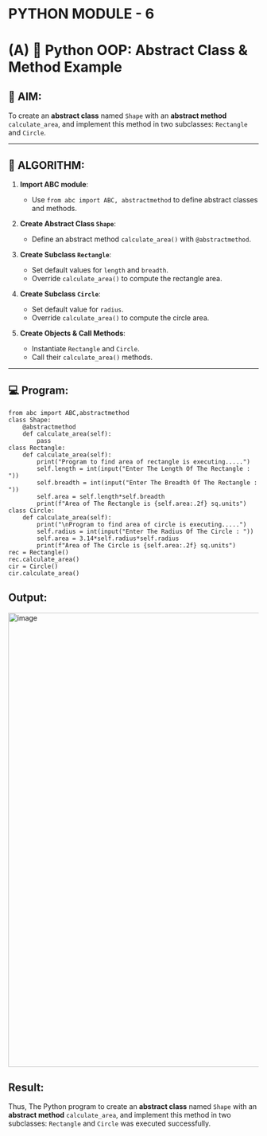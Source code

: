 # PYTHON MODULE - 6
# (A) 🐍 Python OOP: Abstract Class & Method Example

## 🎯 AIM:

To create an **abstract class** named `Shape` with an **abstract method** `calculate_area`, and implement this method in two subclasses: `Rectangle` and `Circle`.

---

## 🧠 ALGORITHM:

1. **Import ABC module**:
   - Use `from abc import ABC, abstractmethod` to define abstract classes and methods.

2. **Create Abstract Class `Shape`**:
   - Define an abstract method `calculate_area()` with `@abstractmethod`.

3. **Create Subclass `Rectangle`**:
   - Set default values for `length` and `breadth`.
   - Override `calculate_area()` to compute the rectangle area.

4. **Create Subclass `Circle`**:
   - Set default value for `radius`.
   - Override `calculate_area()` to compute the circle area.

5. **Create Objects & Call Methods**:
   - Instantiate `Rectangle` and `Circle`.
   - Call their `calculate_area()` methods.

---

## 💻 Program:

    from abc import ABC,abstractmethod
    class Shape:
        @abstractmethod
        def calculate_area(self):
            pass
    class Rectangle:
        def calculate_area(self):
            print("Program to find area of rectangle is executing.....")
            self.length = int(input("Enter The Length Of The Rectangle : "))
            self.breadth = int(input("Enter The Breadth Of The Rectangle : "))
            self.area = self.length*self.breadth
            print(f"Area of The Rectangle is {self.area:.2f} sq.units")
    class Circle:
        def calculate_area(self):
            print("\nProgram to find area of circle is executing.....")
            self.radius = int(input("Enter The Radius Of The Circle : "))
            self.area = 3.14*self.radius*self.radius
            print(f"Area of The Circle is {self.area:.2f} sq.units")
    rec = Rectangle()
    rec.calculate_area()
    cir = Circle()
    cir.calculate_area()

## Output:

<img width="1918" height="912" alt="image" src="https://github.com/user-attachments/assets/cc7c4668-a49f-44f6-be72-6d76b37687aa" />

## Result:

Thus, The Python program to create an **abstract class** named `Shape` with an **abstract method** `calculate_area`, and implement this method in two subclasses: `Rectangle` and `Circle` was executed successfully.
